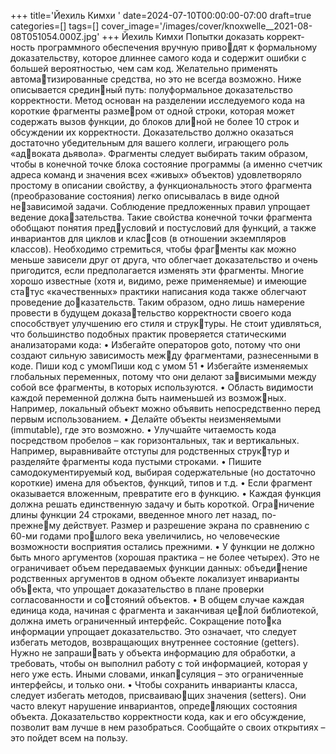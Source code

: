 +++
title='Йехиль Кимхи '
date=2024-07-10T00:00:00-07:00
draft=true
categories=[]
tags=[]
cover_image='/images/cover/knoxwelle__2021-08-08T051054.000Z.jpg'
+++
Йехиль Кимхи 
По­пыт­ки до­ка­зать кор­рект­ность про­грамм­но­го обес­пе­че­ния вруч­ную приводят к формальному доказательству, которое длиннее самого кода и содержит 
ошибки с большей вероятностью, чем сам код. Желательно применять автоматизированные средства, но это не всегда возможно. Ниже описывается срединный путь: полуформальное доказательство корректности.
Метод основан на разделении исследуемого кода на короткие фрагменты размером от одной строки, которая может содержать вызов функции, до блоков длиной не более 10 строк и обсуждении их корректности. Доказательство должно 
оказаться достаточно убедительным для вашего коллеги, играющего роль «адвоката дьявола».
Фрагменты следует выбирать таким образом, чтобы в конечной точке блока 
состояние программы (а именно счетчик адреса команд и значения всех «живых» 
объектов) удовлетворяло простому в описании свойству, а функциональность 
этого фрагмента (преобразование состояния) легко описывалась в виде одной независимой задачи. Соблюдение предложенных правил упрощает ведение доказательства. Такие свойства конечной точки фрагмента обобщают понятия предусловий и постусловий для функций, а также инвариантов для циклов и классов (в отношении экземпляров классов). Необходимо стремиться, чтобы фрагменты как можно меньше зависели друг от друга, что облегчает доказательство 
и очень пригодится, если предполагается изменять эти фрагменты.
Многие хорошо известные (хотя и, видимо, реже применяемые) и имеющие статус «качественных» практики написания кода также облегчают проведение доказательств. Таким образом, одно лишь намерение провести в будущем доказательство корректности своего кода способствует улучшению его стиля и структуры. Не стоит удивляться, что большинство подобных практик проверяется 
статическими анализаторами кода:
• Избегайте операторов goto, потому что они создают сильную зависимость между фрагментами, разнесенными в коде.
Пиши код с умомПиши код с умом 51
• Избегайте изменяемых глобальных переменных, потому что они делают зависимыми между собой все фрагменты, в которых используются.
• Область видимости каждой переменной должна быть наименьшей из возможных. Например, локальный объект можно объявить непосредственно перед 
первым использованием.
• Делайте объекты неизменяемыми (immutable), где это возможно.
• Улучшайте читаемость кода посредством пробелов – как горизонтальных, так 
и вертикальных. Например, выравнивайте отступы для родственных структур и разделяйте фрагменты кода пустыми строками.
• Пишите самодокументируемый код, выбирая содержательные (но достаточно 
короткие) имена для объектов, функций, типов и т.д.
• Если фрагмент оказывается вложенным, превратите его в функцию.
• Каждая функция должна решать единственную задачу и быть короткой. Ограничение длины функции 24 строками, введенное много лет назад, по-прежнему действует. Размер и разрешение экрана по сравнению с 60-ми годами прошлого века увеличились, но человеческие возможности восприятия остались 
прежними.
• У функции не должно быть много аргументов (хорошая практика – не более 
четырех). Это не ограничивает объем передаваемых функции данных: объединение родственных аргументов в одном объекте локализует инварианты объекта, что упрощает доказательство в плане проверки согласованности и состояний объектов.
• В общем случае каждая единица кода, начиная с фрагмента и заканчивая целой библиотекой, должна иметь ограниченный интерфейс. Сокращение потока информации упрощает доказательство. Это означает, что следует избегать 
методов, возвращающих внутреннее состояние (getters). Нужно не запрашивать у объекта информацию для обработки, а требовать, чтобы он выполнил 
работу с той информацией, которая у него уже есть. Иными словами, инкапсуляция – это ограниченные интерфейсы, и только они.
• Чтобы сохранить инварианты класса, следует избегать методов, присваивающих значения (setters). Они часто влекут нарушение инвариантов, определяющих состояния объекта.
Доказательство корректности кода, как и его обсуждение, позволит вам лучше 
в нем разобраться. Сообщайте о своих открытиях – это пойдет всем на пользу.